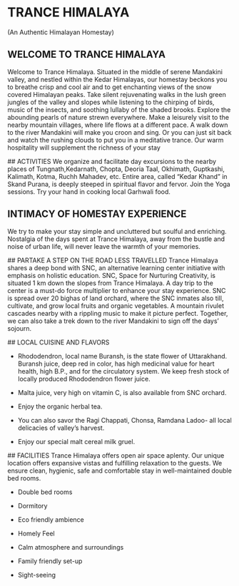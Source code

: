 # TRANCE HIMALAYA

(An Authentic Himalayan Homestay)

## WELCOME TO TRANCE HIMALAYA
Welcome to Trance Himalaya. Situated in the middle of serene Mandakini valley, and nestled within the Kedar Himalayas, our homestay beckons you to breathe crisp and cool air and to get enchanting views of the snow covered Himalayan peaks. Take silent rejuvenating walks in the lush green jungles of the valley and slopes while listening to the chirping of birds, music of the insects, and soothing lullaby of the shaded brooks. Explore the abounding pearls of nature strewn everywhere. Make a leisurely visit to the nearby mountain villages, where life flows at a different pace. A walk down to the river Mandakini will make you croon and sing. Or you can just sit back and watch the rushing clouds to put you in a meditative trance. Our warm hospitality will supplement the richness of your stay

## ACTIVITIES
We organize and facilitate day excursions to the nearby places of Tungnath,Kedarnath, Chopta, Deoria Taal, Okhimath, Guptkashi, Kalimath, Kotma, Ruchh Mahadev, etc. Entire area, called “Kedar Khand” in Skand Purana, is deeply steeped in spiritual flavor and fervor. Join the Yoga sessions. Try your hand in cooking local Garhwali food.

## INTIMACY OF HOMESTAY EXPERIENCE
We try to make your stay simple and uncluttered but soulful and enriching. Nostalgia of the days spent at Trance Himalaya, away from the bustle and noise of urban life, will never leave the warmth of your memories.

## PARTAKE A STEP ON THE ROAD LESS TRAVELLED
Trance Himalaya shares a deep bond with SNC, an alternative learning center initiative with emphasis on holistic education. SNC, Space for Nurturing Creativity, is situated 1 km down the slopes from Trance Himalaya. A day trip to the center is a must-do force multiplier to enhance your stay experience. SNC is spread over 20 bighas of land orchard, where the SNC inmates also till, cultivate, and grow local fruits and organic vegetables. A mountain rivulet cascades nearby with a rippling music to make it picture perfect. Together, we can also take a trek down to the river Mandakini to sign off the days’ sojourn.

## LOCAL CUISINE AND FLAVORS
- Rhododendron, local name Buransh, is the state flower of Uttarakhand. Buransh juice, deep red in color, has high medicinal value for heart health, high B.P., and for the circulatory system. We keep fresh stock of locally produced Rhododendron flower juice.

- Malta juice, very high on vitamin C, is also available from SNC orchard.

- Enjoy the organic herbal tea.

- You can also savor the Ragi Chappati, Chonsa, Ramdana Ladoo- all local delicacies of valley’s harvest.

- Enjoy our special malt cereal milk gruel.

## FACILITIES
Trance Himalaya offers open air space aplenty. Our unique location offers expansive vistas and fulfilling relaxation to the guests. We ensure clean, hygienic, safe and comfortable stay in well-maintained double bed rooms.

- Double bed rooms

- Dormitory

- Eco friendly ambience

- Homely Feel

- Calm atmosphere and surroundings

- Family friendly set-up

- Sight-seeing

